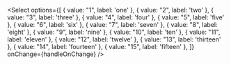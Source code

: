 <Select
	options={[
		{ value: "1", label: 'one' },
		{ value: "2", label: 'two' },
		{ value: "3", label: 'three' },
		{ value: "4", label: 'four' },
		{ value: "5", label: 'five' },
		{ value: "6", label: 'six' },
		{ value: "7", label: 'seven' },
		{ value: "8", label: 'eight' },
		{ value: "9", label: 'nine' },
		{ value: "10", label: 'ten' },
		{ value: "11", label: 'eleven' },
		{ value: "12", label: 'twelve' },
		{ value: "13", label: 'thirteen' },
		{ value: "14", label: 'fourteen' },
		{ value: "15", label: 'fifteen' },
	]}
	onChange={handleOnChange}
/>
